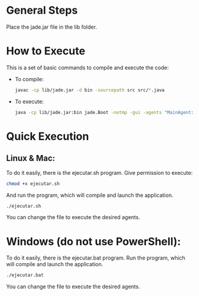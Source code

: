 # General Steps
Place the jade.jar file in the lib folder.

# How to Execute
This is a set of basic commands to compile and execute the code:

- To compile:
    ```bash
    javac -cp lib/jade.jar -d bin -sourcepath src src/*.java
    ```
- To execute:
    ```bash
    java -cp lib/jade.jar:bin jade.Boot -notmp -gui -agents "MainAgent:MainAgent;RandomAgent1:RandomAgent;RandomAgent2:RandomAgent"
    ```

# Quick Execution

## Linux & Mac:
To do it easily, there is the ejecutar.sh program.
Give permission to execute:

```bash
chmod +x ejecutar.sh
```
And run the program, which will compile and launch the application.

```bash
./ejecutar.sh
```
You can change the file to execute the desired agents.

# Windows (do not use PowerShell):
To do it easily, there is the ejecutar.bat program.
Run the program, which will compile and launch the application.

```bash
./ejecutar.bat
```
You can change the file to execute the desired agents.